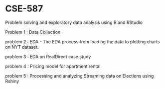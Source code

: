 # CSE-587
Problem solving and exploratory data analysis using R and RStudio

Problem 1 : Data Collection

problem 2 : EDA - The EDA process from loading the data to plotting charts on NYT dataset. 

problem 3 : EDA on RealDirect case study

problem 4 : Pricing model for apartment rental

problem 5 : Processing and analyzing Streaming data on Elections using Rshiny 
